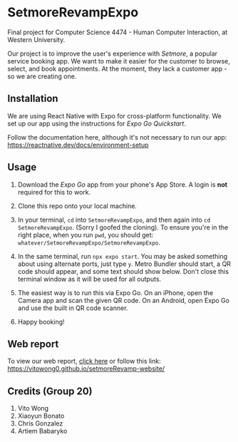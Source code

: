 # SetmoreRevampExpo
Final project for Computer Science 4474 - Human Computer Interaction, at Western University.

Our project is to improve the user's experience with _Setmore_, a popular service booking app. We want to make it easier for the customer to browse, select, and book appointments. At the moment, they lack a customer app - so we are creating one. 

## Installation
We are using React Native with Expo for cross-platform functionality. We set up our app using the instructions for _Expo Go Quickstart_.

Follow the documentation here, although it's not necessary to run our app: https://reactnative.dev/docs/environment-setup

## Usage
1. Download the _Expo Go_ app from your phone's App Store. A login is **not** required for this to work. 

2. Clone this repo onto your local machine. 

3. In your terminal, `cd` into `SetmoreRevampExpo`, and then again into `cd SetmoreRevampExpo`. (Sorry I goofed the cloning). To ensure you're in the right place, when you run `pwd`, you should get: `whatever/SetmoreRevampExpo/SetmoreRevampExpo`.

4. In the same terminal, run `npx expo start`. You may be asked something about using alternate ports, just type `y`. Metro Bundler should start, a QR code should appear, and some text should show below. Don't close this terminal window as it will be used for all outputs.

5. The easiest way is to run this via Expo Go. On an iPhone, open the Camera app and scan the given QR code. On an Android, open Expo Go and use the built in QR code scanner.

6. Happy booking!

## Web report

To view our web report, [click here](https://vitowong0.github.io/setmoreRevamp-website/) or follow this link: https://vitowong0.github.io/setmoreRevamp-website/

## Credits (Group 20)
1. Vito Wong
2. Xiaoyun Bonato
3. Chris Gonzalez
4. Artiem Babaryko
